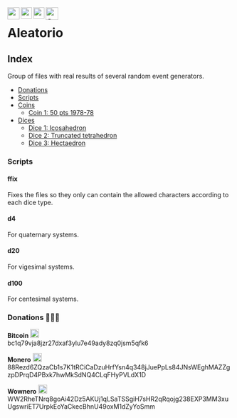 ﻿[//]: # ( -*- coding: utf-8 -*- )
[//]: # ( ---------------------------------------------------------------------- )
[//]: # (+ Autor:  	Ran# )
[//]: # (+ Creado: 	2024/05/11 17:18:24.658918 )
[//]: # (+ Editado:	2024/05/11 17:18:24.658918 )
[//]: # ( ---------------------------------------------------------------------- )

[<img align="left" src="https://raw.githubusercontent.com/Ran-n/svgs/main/linguas/en_0.svg" width="27" alt="english" title="English">](doc/readmes/readme_en.md)
[<img align="left" src="https://raw.githubusercontent.com/Ran-n/svgs/main/linguas/gz_0.svg" width="25" alt="galego" title="Galego">](doc/readmes/readme_gz.md)
[<img align="left" src="https://raw.githubusercontent.com/Ran-n/svgs/main/linguas/eo_0.svg" width="25" alt="esperanto" title="Esperanto">](doc/readmes/readme_eo.md)
[<img align="left" src="https://raw.githubusercontent.com/Ran-n/svgs/main/linguas/cas_0.svg" width="28" alt="castellano" title="Castellano">](doc/readmes/readme_cas.md)
<img align="center">
---

# Aleatorio

## Index
Group of files with real results of several random event generators.

- [Donations](https://github.com/Ran-n/doc/blob/main/doazóns.md)
- [Scripts](README.md#scripts)
- [Coins](doc/coins/coins_en.md#index)
    - [Coin 1: 50 pts 1978-78](doc/coins/coins_en.md#coin-1)
- [Dices](doc/dices/dices_en#index)
    - [Dice 1: Icosahedron](doc/dices/dados_gz.md#dice-1)
    - [Dice 2: Truncated tetrahedron](doc/dices/dice_en.md#dice-2)
    - [Dice 3: Hectaedron](doc/dices/dices_en.md#dice-3)

### Scripts
#### ffix
Fixes the files so they only can contain the allowed characters according to each dice type.

#### d4
For quaternary systems.

#### d20
For vigesimal systems.

#### d100
For centesimal systems.

### Donations 🙇🙇‍♀

**Bitcoin** <img src="https://raw.githubusercontent.com/Ran-n/svgs/main/divisas/bitcoin/bitcoin_0.svg" width="20" alt="bitcoin logo" title="Bitcoin">  
bc1q79vja8jzr27dxaf3ylu7e49ady8zq0jsm5qfk6

**Monero** <img src="https://raw.githubusercontent.com/Ran-n/svgs/main/divisas/monero/monero_0.svg" width="20" alt="monero logo" title="Monero">  
88Rezd6ZQzaCb1s7K1tRCiCaDzuHrfYsn4q348jJuePpLs84JNsWEghMAZZgzpDPrqD4PBxk7hwMkSdNQ4CLqFHyPVLdX1D

**Wownero** <img src="https://raw.githubusercontent.com/Ran-n/svgs/main/divisas/wownero/wownero_0.svg" width="20" alt="wownero logo" title="Wownero">  
WW2RheTNrq8goAi42Dz5AKUj1qLSaTSSgiH7sHR2qRqojg238EXP3MM3xuUgswriET7UrpkEoYaCkecBhnU49oxM1dZyYoSmm
